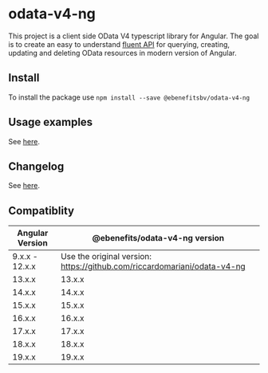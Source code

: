 # odata-v4-ng

This project is a client side OData V4 typescript library for Angular. The goal is to create an easy to understand [fluent API](https://www.google.it/url?sa=t&rct=j&q=&esrc=s&source=web&cd=3&cad=rja&uact=8&ved=0ahUKEwjztKLavNTVAhXDKlAKHbNEA2IQFgg2MAI&url=https%3A%2F%2Fen.wikipedia.org%2Fwiki%2FFluent_interface&usg=AFQjCNHcT-89__Mu2BHtejtaB-dxbg7VNw) for querying, creating, updating and deleting OData resources in modern version of Angular.

## Install

To install the package use `npm install --save @ebenefitsbv/odata-v4-ng`

## Usage examples
See [here](https://ebenefits.github.io/odata-v4-ng).

## Changelog
See [here](https://github.com/ebenefits/odata-v4-ng/blob/master/CHANGELOG.md).

## Compatiblity

| Angular Version | @ebenefits/odata-v4-ng version                                           |
|-----------------|--------------------------------------------------------------------------|
| 9.x.x - 12.x.x  | Use the original version: https://github.com/riccardomariani/odata-v4-ng |
| 13.x.x          | 13.x.x                                                                   |
| 14.x.x          | 14.x.x                                                                   |
| 15.x.x          | 15.x.x                                                                   |
| 16.x.x          | 16.x.x                                                                   |
| 17.x.x          | 17.x.x                                                                   |
| 18.x.x          | 18.x.x                                                                   |
| 19.x.x          | 19.x.x                                                                   |
